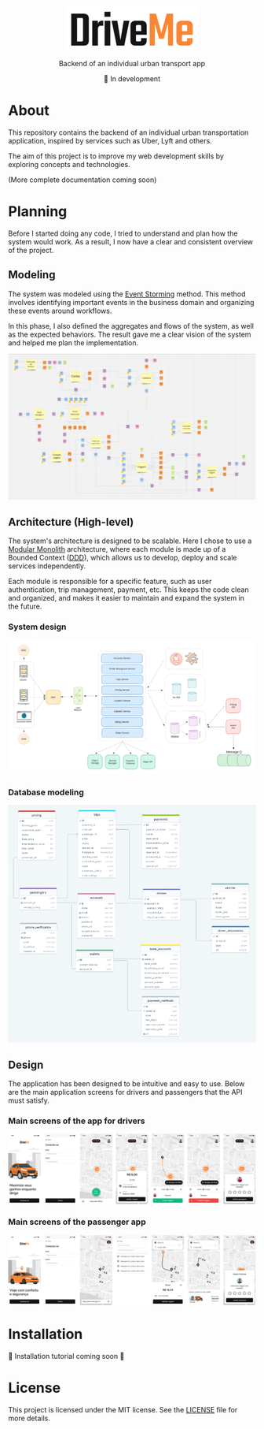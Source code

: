 <div align="center">
  <img height="90" src="./docs/logo.png" alt="DriveMe" />
</div>

<p align="center">Backend of an individual urban transport app</p>

<p align="center">🚀 In development</p>

# About
This repository contains the backend of an individual urban transportation application, inspired by services such as Uber, Lyft and others.

The aim of this project is to improve my web development skills by exploring concepts and technologies.

(More complete documentation coming soon)

# Planning
Before I started doing any code, I tried to understand and plan how the system would work. As a result, I now have a clear and consistent overview of the project.

## Modeling
The system was modeled using the [Event Storming](https://www.ibm.com/cloud/architecture/architecture/practices/event-storming-methodology-architecture/) method. This method involves identifying important events in the business domain and organizing these events around workflows.

In this phase, I also defined the aggregates and flows of the system, as well as the expected behaviors. The result gave me a clear vision of the system and helped me plan the implementation.

<img src="./docs/modeling.png" alt="System modeling" />

## Architecture (High-level)
The system's architecture is designed to be scalable. Here I chose to use a [Modular Monolith](https://medium.com/design-microservices-architecture-with-patterns/microservices-killer-modular-monolithic-architecture-ac83814f6862) architecture, where each module is made up of a Bounded Context ([DDD](https://martinfowler.com/bliki/DomainDrivenDesign.html)), which allows us to develop, deploy and scale services independently.

Each module is responsible for a specific feature, such as user authentication, trip management, payment, etc. This keeps the code clean and organized, and makes it easier to maintain and expand the system in the future.

### System design

<img src="./docs/architecture.png" alt="System architecture" />

### Database modeling

<img src="./docs/driveme-db.png" alt="DriveMe database diagram" />

## Design
The application has been designed to be intuitive and easy to use. Below are the main application screens for drivers and passengers that the API must satisfy.

### Main screens of the app for drivers
<img src="./docs/driver-screens.png" alt="Driver app screens" />

### Main screens of the passenger app
<img src="./docs/passenger-screens.png" alt="Passenger app screens"/>

# Installation
🚧 Installation tutorial coming soon 🚧

# License
This project is licensed under the MIT license. See the [LICENSE](LICENSE) file for more details.
